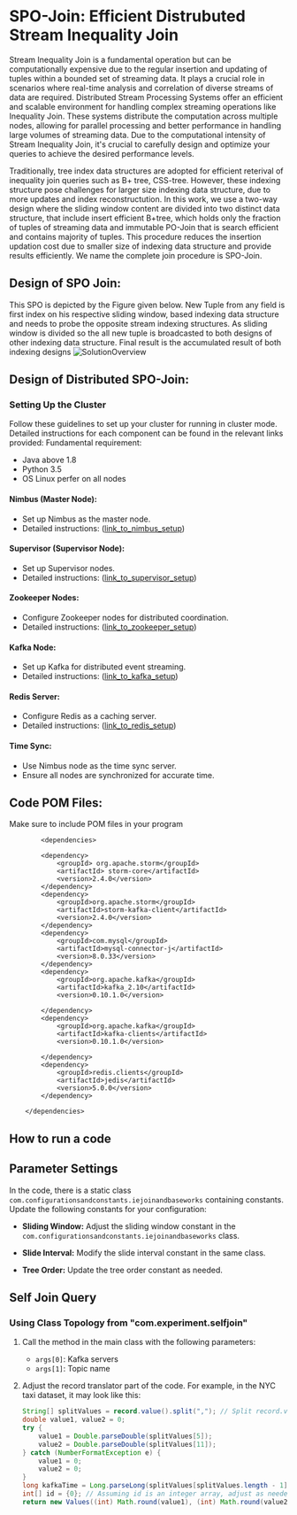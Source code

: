 # SPO-Join: Efficient Distrubuted Stream Inequality Join

Stream Inequality Join is a fundamental operation but can be computationally expensive due to the regular insertion and updating of tuples within a bounded set of streaming data. It plays a crucial role in scenarios where real-time analysis and correlation of diverse streams of data are required. Distributed Stream Processing Systems offer an efficient and scalable environment for handling complex streaming operations like Inequality Join. These systems distribute the computation across multiple nodes, allowing for parallel processing and better performance in handling large volumes of streaming data. Due to the computational intensity of Stream Inequality Join, it's crucial to carefully design and optimize your queries to achieve the desired performance levels.


Traditionally, tree index data structures are adopted for efficient reterival of inequality join queries such as B+ tree, CSS-tree. However, these indexing structure pose challenges for larger size indexing data structure, due to more updates and index reconstructution. In this work, we use a two-way design where the sliding window content are divided into two distinct data structure, that include insert efficient B+tree, which holds only the fraction of tuples of streaming data and immutable PO-Join that is search efficient and contains majority of tuples. This procedure reduces the insertion updation cost due to smaller size of indexing data structure and provide results efficiently. We name the complete join procedure is SPO-Join.
## Design of SPO Join:
This SPO is depicted by the Figure given below. New Tuple from any field is first index on his respective sliding window, based indexing data structure and needs to probe the opposite stream indexing structures. As sliding window is divided so the all new tuple is broadcasted to both designs of other indexing data structure. Final result is the accumulated result of both indexing designs
![SolutionOverview](https://github.com/AdeelAslamUnimore/StreamIEJoin/assets/98392202/2c60419c-28bd-4f94-960a-68e515f31fe3) 
## Design of Distributed SPO-Join:
### Setting Up the Cluster

Follow these guidelines to set up your cluster for running in cluster mode. Detailed instructions for each component can be found in the relevant links provided:
Fundamental requirement:
- Java above 1.8
- Python 3.5
- OS Linux perfer on all nodes

#### Nimbus (Master Node):
- Set up Nimbus as the master node.
- Detailed instructions: ([link_to_nimbus_setup](https://storm.apache.org/))

#### Supervisor (Supervisor Node):
- Set up Supervisor nodes.
- Detailed instructions: ([link_to_supervisor_setup](https://storm.apache.org/))

#### Zookeeper Nodes:
- Configure Zookeeper nodes for distributed coordination.
- Detailed instructions: ([link_to_zookeeper_setup](https://zookeeper.apache.org/))

#### Kafka Node:
- Set up Kafka for distributed event streaming.
- Detailed instructions: ([link_to_kafka_setup](https://kafka.apache.org/))

#### Redis Server:
- Configure Redis as a caching server.
- Detailed instructions: ([link_to_redis_setup](https://redis.io/))

#### Time Sync:
- Use Nimbus node as the time sync server.
- Ensure all nodes are synchronized for accurate time.
## Code POM Files:
Make sure to include POM files in your program
```
        <dependencies>

        <dependency>
            <groupId> org.apache.storm</groupId>
            <artifactId> storm-core</artifactId>
            <version>2.4.0</version>
        </dependency>
        <dependency>
            <groupId>org.apache.storm</groupId>
            <artifactId>storm-kafka-client</artifactId>
            <version>2.4.0</version>
        </dependency>
        <dependency>
            <groupId>com.mysql</groupId>
            <artifactId>mysql-connector-j</artifactId>
            <version>8.0.33</version>
        </dependency>
        <dependency>
            <groupId>org.apache.kafka</groupId>
            <artifactId>kafka_2.10</artifactId>
            <version>0.10.1.0</version>

        </dependency>
        <dependency>
            <groupId>org.apache.kafka</groupId>
            <artifactId>kafka-clients</artifactId>
            <version>0.10.1.0</version>

        </dependency>
        <dependency>
            <groupId>redis.clients</groupId>
            <artifactId>jedis</artifactId>
            <version>5.0.0</version>
        </dependency>

    </dependencies>
```
## How to run a code
## Parameter Settings

In the code, there is a static class `com.configurationsandconstants.iejoinandbaseworks` containing constants. Update the following constants for your configuration:

- **Sliding Window:** Adjust the sliding window constant in the `com.configurationsandconstants.iejoinandbaseworks` class.

- **Slide Interval:** Modify the slide interval constant in the same class.

- **Tree Order:** Update the tree order constant as needed.

## Self Join Query

### Using Class Topology from "com.experiment.selfjoin"

1. Call the method in the main class with the following parameters:
   - `args[0]`: Kafka servers
   - `args[1]`: Topic name

2. Adjust the record translator part of the code. For example, in the NYC taxi dataset, it may look like this:

   ```java
   String[] splitValues = record.value().split(","); // Split record.value() based on a delimiter, adjust it as needed
   double value1, value2 = 0;
   try {
       value1 = Double.parseDouble(splitValues[5]);
       value2 = Double.parseDouble(splitValues[11]);
   } catch (NumberFormatException e) {
       value1 = 0;
       value2 = 0;
   }
   long kafkaTime = Long.parseLong(splitValues[splitValues.length - 1]);
   int[] id = {0}; // Assuming id is an integer array, adjust as needed
   return new Values((int) Math.round(value1), (int) Math.round(value2), id[0], kafkaTime, System.currentTimeMillis());
```

